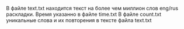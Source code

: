 В файле text.txt находится текст на более чем миллион слов eng/rus раскладки.
Время указанно в файле time.txt 
В файле count.txt уникальные слова и их повторения в тексте файла text.txt
